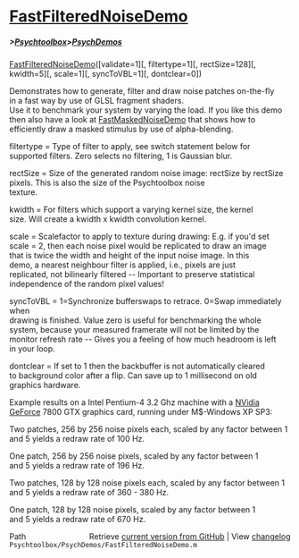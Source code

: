 # [FastFilteredNoiseDemo](FastFilteredNoiseDemo)
##### >[Psychtoolbox](Psychtoolbox)>[PsychDemos](PsychDemos)

[FastFilteredNoiseDemo](FastFilteredNoiseDemo)([validate=1][, filtertype=1][, rectSize=128][, kwidth=5][, scale=1][, syncToVBL=1][, dontclear=0])  
  
Demonstrates how to generate, filter and draw noise patches on-the-fly   
in a fast way by use of GLSL fragment shaders.  
Use it to benchmark your system by varying the load. If you like this demo  
then also have a look at [FastMaskedNoiseDemo](FastMaskedNoiseDemo) that shows how to  
efficiently draw a masked stimulus by use of alpha-blending.  
  
filtertype = Type of filter to apply, see switch statement below for  
supported filters. Zero selects no filtering, 1 is Gaussian blur.  
  
rectSize = Size of the generated random noise image: rectSize by rectSize  
           pixels. This is also the size of the Psychtoolbox noise  
           texture.  
  
kwidth = For filters which support a varying kernel size, the kernel  
size. Will create a kwidth x kwidth convolution kernel.  
  
scale = Scalefactor to apply to texture during drawing: E.g. if you'd set  
scale = 2, then each noise pixel would be replicated to draw an image  
that is twice the width and height of the input noise image. In this  
demo, a nearest neighbour filter is applied, i.e., pixels are just  
replicated, not bilinearly filtered -- Important to preserve statistical  
independence of the random pixel values!  
  
syncToVBL = 1=Synchronize bufferswaps to retrace. 0=Swap immediately when  
drawing is finished. Value zero is useful for benchmarking the whole  
system, because your measured framerate will not be limited by the  
monitor refresh rate -- Gives you a feeling of how much headroom is left  
in your loop.  
  
dontclear = If set to 1 then the backbuffer is not automatically cleared  
to background color after a flip. Can save up to 1 millisecond on old  
graphics hardware.  
  
Example results on a Intel Pentium-4 3.2 Ghz machine with a [NVidia](NVidia)  
[GeForce](GeForce) 7800 GTX graphics card, running under M$-Windows XP SP3:  
  
Two patches, 256 by 256 noise pixels each, scaled by any factor between 1  
and 5 yields a redraw rate of 100 Hz.  
  
One patch, 256 by 256 noise pixels, scaled by any factor between 1  
and 5 yields a redraw rate of 196 Hz.  
  
Two patches, 128 by 128 noise pixels each, scaled by any factor between 1  
and 5 yields a redraw rate of 360 - 380 Hz.  
  
One patch, 128 by 128 noise pixels, scaled by any factor between 1  
and 5 yields a redraw rate of 670 Hz.  




<div class="code_header" style="text-align:right;">
  <span style="float:left;">Path&nbsp;&nbsp;</span> <span class="counter">Retrieve <a href=
  "https://raw.github.com/Psychtoolbox-3/Psychtoolbox-3/beta/Psychtoolbox/PsychDemos/FastFilteredNoiseDemo.m">current version from GitHub</a> | View <a href=
  "https://github.com/Psychtoolbox-3/Psychtoolbox-3/commits/beta/Psychtoolbox/PsychDemos/FastFilteredNoiseDemo.m">changelog</a></span>
</div>
<div class="code">
  <code>Psychtoolbox/PsychDemos/FastFilteredNoiseDemo.m</code>
</div>

